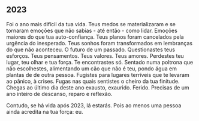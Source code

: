 ## 2023

Foi o ano mais difícil da tua vida. Teus medos se materializaram e se tornaram emoções que não sabias - até então - como lidar. Emoções maiores do que tua auto-confiança. Teus planos foram cancelados pela urgência do inesperado. Teus sonhos foram transformados em lembranças do que não aconteceu. O futuro de um passado. Questionastes teus esforços. Teus pensamentos. Teus valores. Teus amores. Perdestes teu lugar, teu olhar e tua força. Te encontrastes só. Sentado numa poltrona que não escolhestes, alimentando um cão que não é teu, pondo água em plantas de de outra pessoa. Fugistes para lugares terríveis que te levaram ao pânico, à crises. Fugas nas quais sentistes o cheiro da tua finitude. Chegas ao último dia deste ano exausto, exaurido. Ferido. Precisas de um ano inteiro de descanso, reparo e reflexão. 

Contudo, se há vida após 2023, lá estarás. Pois ao menos uma pessoa ainda acredita na tua força: eu.
